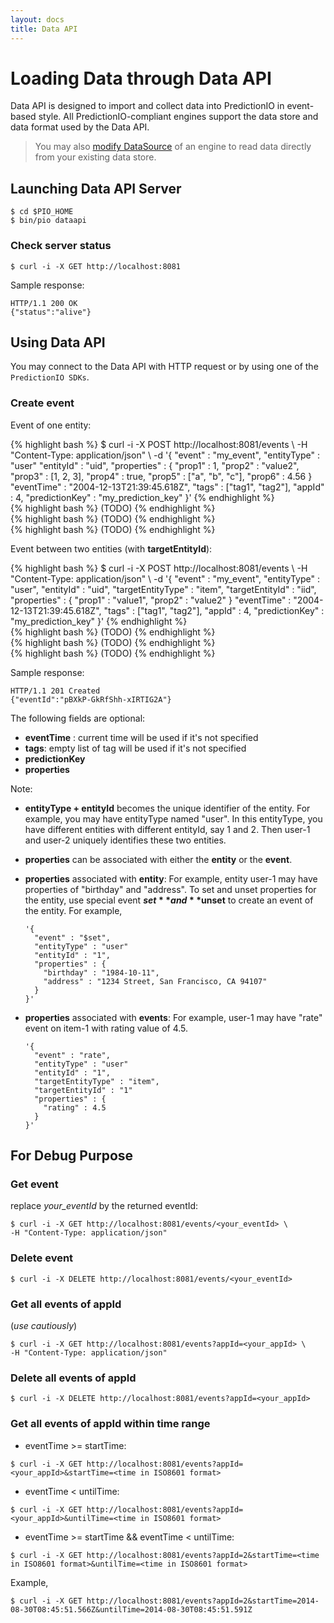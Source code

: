 ```yaml
---
layout: docs
title: Data API
---
```


# Loading Data through Data API

Data API is designed to import and collect data into PredictionIO in event-based style.
All PredictionIO-compliant engines support the data store and data format used by the Data API.

> You may also [modify DataSource](/cookbook/existingdatasource.html) of an engine to read data directly from your existing data store.

## Launching Data API Server

```
$ cd $PIO_HOME
$ bin/pio dataapi
```
### Check server status

```
$ curl -i -X GET http://localhost:8081
```

Sample response:

```
HTTP/1.1 200 OK
{"status":"alive"}
```

## Using Data API

You may connect to the Data API with HTTP request or by using one of the `PredictionIO SDKs`.

### Create event

Event of one entity:

<div class="codetabs">
<div data-lang="HTTP">
{% highlight bash %}
$ curl -i -X POST http://localhost:8081/events \
-H "Content-Type: application/json" \
-d '{
  "event" : "my_event",
  "entityType" : "user"
  "entityId" : "uid",
  "properties" : {
    "prop1" : 1,
    "prop2" : "value2",
    "prop3" : [1, 2, 3],
    "prop4" : true,
    "prop5" : ["a", "b", "c"],
    "prop6" : 4.56
  }
  "eventTime" : "2004-12-13T21:39:45.618Z",
  "tags" : ["tag1", "tag2"],
  "appId" : 4,
  "predictionKey" : "my_prediction_key"
}'
{% endhighlight %}
</div>
<div data-lang="Python-SDK">
{% highlight bash %}
(TODO)
{% endhighlight %}
</div>
<div data-lang="Ruby-SDK">
{% highlight bash %}
(TODO)
{% endhighlight %}
</div>
<div data-lang="Java-SDK">
{% highlight bash %}
(TODO)
{% endhighlight %}
</div>
</div>

Event between two entities (with **targetEntityId**):

<div class="codetabs">
<div data-lang="HTTP">
{% highlight bash %}
$ curl -i -X POST http://localhost:8081/events \
-H "Content-Type: application/json" \
-d '{
  "event" : "my_event",
  "entityType" : "user",
  "entityId" : "uid",
  "targetEntityType" : "item",
  "targetEntityId" : "iid",
  "properties" : {
    "prop1" : "value1",
    "prop2" : "value2"
  }
  "eventTime" : "2004-12-13T21:39:45.618Z",
  "tags" : ["tag1", "tag2"],
  "appId" : 4,
  "predictionKey" : "my_prediction_key"
}'
{% endhighlight %}
</div>
<div data-lang="Python-SDK">
{% highlight bash %}
(TODO)
{% endhighlight %}
</div>
<div data-lang="Ruby-SDK">
{% highlight bash %}
(TODO)
{% endhighlight %}
</div>
<div data-lang="Java-SDK">
{% highlight bash %}
(TODO)
{% endhighlight %}
</div>
</div>


Sample response:

```
HTTP/1.1 201 Created
{"eventId":"pBXkP-GkRfShh-xIRTIG2A"}
```

The following fields are optional:
* **eventTime** : current time will be used if it's not specified
* **tags**: empty list of tag will be used if it's not specified
* **predictionKey**
* **properties**


Note:
* **entityType + entityId** becomes the unique identifier of the entity. For example, you may have entityType named "user". In this entityType, you have different entities with different entityId, say 1 and 2. Then user-1 and user-2 uniquely identifies these two entities.

* **properties** can be associated with either the **entity** or the **event**.

* **properties** associated with **entity**: For example, entity user-1 may have properties of "birthday" and "address". To set and unset properties for the entity, use special event **$set** and **$unset** to create an event of the entity. For example,

  ```
  '{
    "event" : "$set",
    "entityType" : "user"
    "entityId" : "1",
    "properties" : {
      "birthday" : "1984-10-11",
      "address" : "1234 Street, San Francisco, CA 94107"
    }
  }'
  ```

* **properties** associated with **events**: For example, user-1 may have "rate" event on item-1 with rating value of 4.5.

  ```
  '{
    "event" : "rate",
    "entityType" : "user"
    "entityId" : "1",
    "targetEntityType" : "item",
    "targetEntityId" : "1"
    "properties" : {
      "rating" : 4.5
    }
  }'
  ```

## For Debug Purpose

### Get event

replace *your_eventId* by the returned eventId:

```
$ curl -i -X GET http://localhost:8081/events/<your_eventId> \
-H "Content-Type: application/json"
```

### Delete event

```
$ curl -i -X DELETE http://localhost:8081/events/<your_eventId>
```

### Get all events of appId
(*use cautiously*)

```
$ curl -i -X GET http://localhost:8081/events?appId=<your_appId> \
-H "Content-Type: application/json"
```

### Delete all events of appId
```
$ curl -i -X DELETE http://localhost:8081/events?appId=<your_appId>
```

### Get all events of appId within time range
* eventTime >= startTime:

```
$ curl -i -X GET http://localhost:8081/events?appId=<your_appId>&startTime=<time in ISO8601 format>
```
* eventTime < untilTime:

```
$ curl -i -X GET http://localhost:8081/events?appId=<your_appId>&untilTime=<time in ISO8601 format>
```

* eventTime >= startTime && eventTime < untilTime:

```
$ curl -i -X GET http://localhost:8081/events?appId=2&startTime=<time in ISO8601 format>&untilTime=<time in ISO8601 format>
```

Example,

```
$ curl -i -X GET http://localhost:8081/events?appId=2&startTime=2014-08-30T08:45:51.566Z&untilTime=2014-08-30T08:45:51.591Z
```
